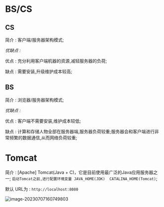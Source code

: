 # BS/CS

## CS

简介 : 客户端/服务器架构模式;

*优缺点 :*

优点 : 充分利用客户端机器的资源,减轻服务器的负荷;

缺点 : 需要安装,升级维护成本较高;

## BS

简介 : 浏览器/服务器架构模式;

*优缺点 :*

优点 : 客户端不需要安装,维护成本较低;

缺点 : 计算和存储人物全部在服务器端,服务器负荷较重;服务器会和客户端进行非常频繁的数据通信,从而网络负荷较重;

# Tomcat

简介 : [Apache] Tomcat(Java + C)，它是目前使用最广泛的Java应用服务器之一; `启动Tomcat之前,进行配置环境变量 JAVA_HOME(JDK)  CATALINA_HOME(Tomcat)`;

默认 URL为 : `http://localhost:8080`

![image-20230707160749803](https://banne.oss-cn-shanghai.aliyuncs.com/Java/image-20230707160749803.png)
